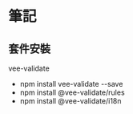 # 筆記

## 套件安裝

vee-validate
- npm install vee-validate --save  
- npm install @vee-validate/rules 
- npm install @vee-validate/i18n


